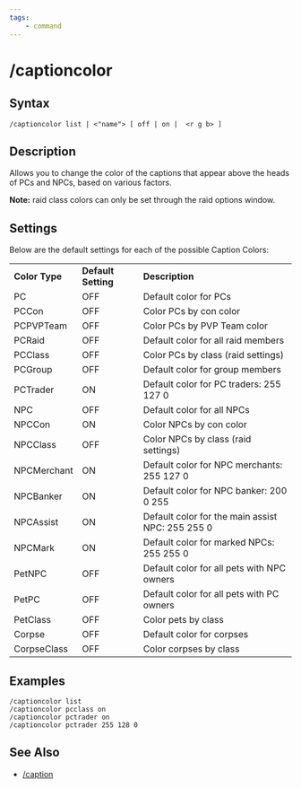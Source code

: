 ```yaml
---
tags:
    - command
---
```

# /captioncolor

## Syntax
<!--cmd-syntax-start-->
```eqcommand
/captioncolor list | <"name"> [ off | on |  <r g b> ]
```
<!--cmd-syntax-end-->

## Description
<!--cmd-desc-start-->
Allows you to change the color of the captions that appear above the heads of PCs and NPCs, based on various factors.

**Note:** raid class colors can only be set through the raid options window.
<!--cmd-desc-end-->
## Settings

Below are the default settings for each of the possible Caption Colors:

|  |  |  |
| :--- | :--- | :--- |
| **Color Type** | **Default Setting** | **Description** |
| PC | OFF | Default color for PCs |
| PCCon | OFF | Color PCs by con color |
| PCPVPTeam | OFF | Color PCs by PVP Team color |
| PCRaid | OFF | Default color for all raid members |
| PCClass | OFF | Color PCs by class (raid settings) |
| PCGroup | OFF | Default color for group members |
| PCTrader | ON | Default color for PC traders: 255 127 0 |
| NPC | OFF | Default color for all NPCs |
| NPCCon | ON | Color NPCs by con color |
| NPCClass | OFF | Color NPCs by class (raid settings) |
| NPCMerchant | ON | Default color for NPC merchants: 255 127 0 |
| NPCBanker | ON | Default color for NPC banker: 200 0 255 |
| NPCAssist | ON | Default color for the main assist NPC: 255 255 0 |
| NPCMark | ON | Default color for marked NPCs: 255 255 0 |
| PetNPC | OFF | Default color for all pets with NPC owners |
| PetPC | OFF | Default color for all pets with PC owners |
| PetClass | OFF | Color pets by class |
| Corpse | OFF | Default color for corpses |
| CorpseClass | OFF | Color corpses by class |

## Examples

`/captioncolor list`  
`/captioncolor pcclass on`  
`/captioncolor pctrader on`  
`/captioncolor pctrader 255 128 0`

## See Also

* [/caption](caption.md)
